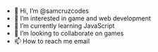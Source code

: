 - 👋 Hi, I’m @samcruzcodes
- 👀 I’m interested in game and web development
- 🌱 I’m currently learning JavaScript
- 💞️ I’m looking to collaborate on games
- 📫 How to reach me email

<!---
samcruzcodes/samcruzcodes is a ✨ special ✨ repository because its `README.md` (this file) appears on your GitHub profile.
You can click the Preview link to take a look at your changes.
--->
